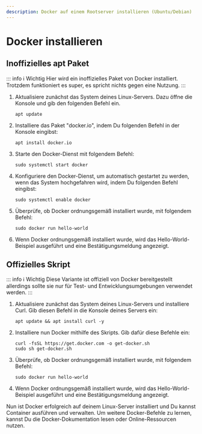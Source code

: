 ```yaml
---
description: Docker auf einem Rootserver installieren (Ubuntu/Debian)
---
```


# Docker installieren

## Inoffizielles apt Paket

::: info :information_source: Wichtig
Hier wird ein inoffizielles Paket von Docker installiert. Trotzdem funktioniert es super, es spricht nichts gegen eine Nutzung.
:::

1. Aktualisiere zunächst das System deines Linux-Servers. Dazu öffne die Konsole und gib den folgenden Befehl ein.

    ```
    apt update
    ```

2. Installiere das Paket "docker.io", indem Du folgenden Befehl in der Konsole eingibst:

    ```
    apt install docker.io
    ```

3. Starte den Docker-Dienst mit folgendem Befehl:

    ```
    sudo systemctl start docker
    ```

4. Konfiguriere den Docker-Dienst, um automatisch gestartet zu werden, wenn das System hochgefahren wird, indem Du folgenden Befehl eingibst:

    ```
    sudo systemctl enable docker
    ```

4. Überprüfe, ob Docker ordnungsgemäß installiert wurde, mit folgendem Befehl:&#x20;

    ```
    sudo docker run hello-world
    ```

5. Wenn Docker ordnungsgemäß installiert wurde, wird das Hello-World-Beispiel ausgeführt und eine Bestätigungsmeldung angezeigt.

## Offizielles Skript

::: info :information_source: Wichtig
Diese Variante ist offiziell von Docker bereitgestellt allerdings sollte sie nur für Test- und Entwicklungsumgebungen verwendet werden.
:::

1. Aktualisiere zunächst das System deines Linux-Servers und installiere Curl. Gib diesen Befehl in die Konsole deines Servers ein:

    ```
    apt update && apt install curl -y
    ```

2. Installiere nun Docker mithilfe des Skripts. Gib dafür diese Befehle ein:

    ```
    curl -fsSL https://get.docker.com -o get-docker.sh
    sudo sh get-docker.sh
    ```
    
3. Überprüfe, ob Docker ordnungsgemäß installiert wurde, mit folgendem Befehl:&#x20;

    ```
    sudo docker run hello-world
    ```

4. Wenn Docker ordnungsgemäß installiert wurde, wird das Hello-World-Beispiel ausgeführt und eine Bestätigungsmeldung angezeigt.


Nun ist Docker erfolgreich auf deinem Linux-Server installiert und Du kannst Container ausführen und verwalten. Um weitere Docker-Befehle zu lernen, kannst Du die Docker-Dokumentation lesen oder Online-Ressourcen nutzen.
